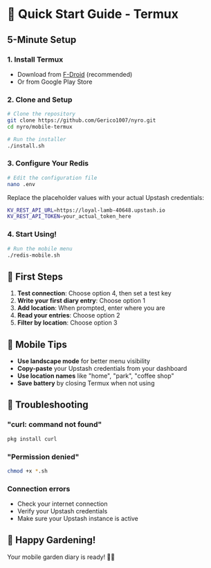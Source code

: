 # 🚀 Quick Start Guide - Termux

## 5-Minute Setup

### 1. Install Termux
- Download from [F-Droid](https://f-droid.org/packages/com.termux/) (recommended)
- Or from Google Play Store

### 2. Clone and Setup
```bash
# Clone the repository
git clone https://github.com/Gerico1007/nyro.git
cd nyro/mobile-termux

# Run the installer
./install.sh
```

### 3. Configure Your Redis
```bash
# Edit the configuration file
nano .env
```

Replace the placeholder values with your actual Upstash credentials:
```bash
KV_REST_API_URL=https://loyal-lamb-40648.upstash.io
KV_REST_API_TOKEN=your_actual_token_here
```

### 4. Start Using!
```bash
# Run the mobile menu
./redis-mobile.sh
```

## 🎯 First Steps

1. **Test connection**: Choose option 4, then set a test key
2. **Write your first diary entry**: Choose option 1
3. **Add location**: When prompted, enter where you are
4. **Read your entries**: Choose option 2
5. **Filter by location**: Choose option 3

## 📱 Mobile Tips

- **Use landscape mode** for better menu visibility
- **Copy-paste** your Upstash credentials from your dashboard
- **Use location names** like "home", "park", "coffee shop"
- **Save battery** by closing Termux when not using

## 🔧 Troubleshooting

### "curl: command not found"
```bash
pkg install curl
```

### "Permission denied"
```bash
chmod +x *.sh
```

### Connection errors
- Check your internet connection
- Verify your Upstash credentials
- Make sure your Upstash instance is active

## 🌱 Happy Gardening!

Your mobile garden diary is ready! 📱✨ 